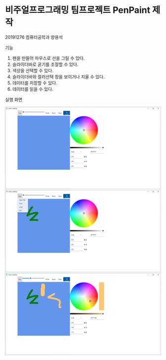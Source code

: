 # 비주얼프로그래밍 팀프로젝트 PenPaint 제작
20191276 컴퓨터공학과 양용석

기능 
1. 펜을 만들어 마우스로 선을 그릴 수 있다. 
2. 슬라이더바로 굵기를 조절할 수 있다.
3. 색상을 선택할 수 있다.
4. 슬라이더바와 컬러선택 창을 보이거나 지울 수 있다.
5. 데이터를 저장할 수 있다.
6. 데이터를 읽을 수 있다.

실행 화면

![Image description](./1.PNG)</br>
![Image description](./2.PNG)</br>
![Image description](./3.PNG)</br>
